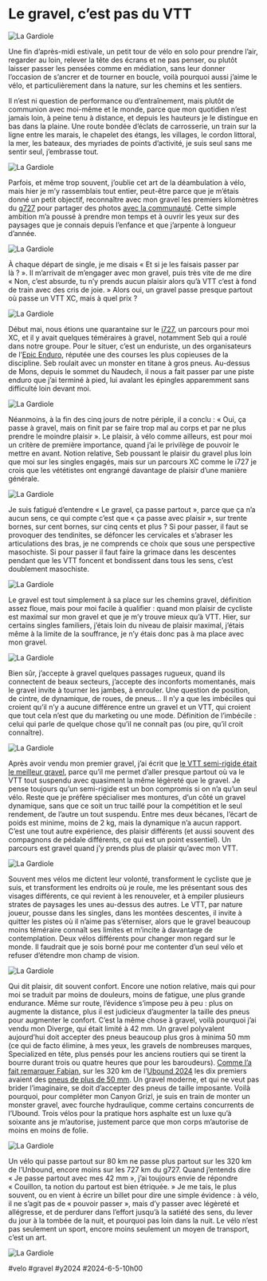 # Le gravel, c’est pas du VTT

![La Gardiole](_i/2024-06-04-170638.webp)

Une fin d’après-midi estivale, un petit tour de vélo en solo pour prendre l’air, regarder au loin, relever la tête des écrans et ne pas penser, ou plutôt laisser passer les pensées comme en médiation, sans leur donner l’occasion de s’ancrer et de tourner en boucle, voilà pourquoi aussi j’aime le vélo, et particulièrement dans la nature, sur les chemins et les sentiers.

Il n’est ni question de performance ou d’entraînement, mais plutôt de communion avec moi-même et le monde, parce que mon quotidien n’est jamais loin, à peine tenu à distance, et depuis les hauteurs je le distingue en bas dans la plaine. Une route bondée d’éclats de carrosserie, un train sur la ligne entre les marais, le chapelet des étangs, les villages, le cordon littoral, la mer, les bateaux, des myriades de points d’activité, je suis seul sans me sentir seul, j’embrasse tout.

![La Gardiole](_i/2024-06-04-170902.webp)

Parfois, et même trop souvent, j’oublie cet art de la déambulation à vélo, mais hier je m’y rassemblais tout entier, peut-être parce que je m’étais donné un petit objectif, reconnaître avec mon gravel les premiers kilomètres du [g727](https://727.tcrouzet.com/g727/) pour partager des photos [avec la communauté](https://www.facebook.com/groups/727tour). Cette simple ambition m’a poussé à prendre mon temps et à ouvrir les yeux sur des paysages que je connais depuis l’enfance et que j’arpente à longueur d’année.

![La Gardiole](_i/2024-06-04-171451.webp)

À chaque départ de single, je me disais « Et si je les faisais passer par là ? ». Il m’arrivait de m’engager avec mon gravel, puis très vite de me dire « Non, c’est absurde, tu n’y prends aucun plaisir alors qu’à VTT c’est à fond de train avec des cris de joie. » Alors oui, un gravel passe presque partout où passe un VTT XC, mais à quel prix ?

![La Gardiole](_i/2024-06-04-172255.webp)

Début mai, nous étions une quarantaine sur le [i727](https://727.tcrouzet.com/i727/), un parcours pour moi XC, et il y avait quelques téméraires à gravel, notamment Seb qui a roulé dans notre groupe. Pour le situer, c’est un enduriste, un des organisateurs de l’[Epic Enduro](https://epicenduro.com/), réputée une des courses les plus copieuses de la discipline. Seb roulait avec un monster en titane à gros pneus. Au-dessus de Mons, depuis le sommet du Naudech, il nous a fait passer par une piste enduro que j’ai terminé à pied, lui avalant les épingles apparemment sans difficulté loin devant moi.

![La Gardiole](_i/2024-06-04-172259.webp)

Néanmoins, à la fin des cinq jours de notre périple, il a conclu : « Oui, ça passe à gravel, mais on finit par se faire trop mal au corps et par ne plus prendre le moindre plaisir ». Le plaisir, à vélo comme ailleurs, est pour moi un critère de première importance, quand j’ai le privilège de pouvoir le mettre en avant. Notion relative, Seb poussant le plaisir du gravel plus loin que moi sur les singles engagés, mais sur un parcours XC comme le i727 je crois que les vététistes ont engrangé davantage de plaisir d’une manière générale.

![La Gardiole](_i/2024-06-04-172800.webp)

Je suis fatigué d’entendre « Le gravel, ça passe partout », parce que ça n’a aucun sens, ce qui compte c’est que « ça passe avec plaisir », sur trente bornes, sur cent bornes, sur cinq cents et plus ? Si pour passer, il faut se provoquer des tendinites, se défoncer les cervicales et s’abraser les articulations des bras, je ne comprends ce choix que sous une perspective masochiste. Si pour passer il faut faire la grimace dans les descentes pendant que les VTT foncent et bondissent dans tous les sens, c’est doublement masochiste.

![La Gardiole](_i/2024-06-04-173211.webp)

Le gravel est tout simplement à sa place sur les chemins gravel, définition assez floue, mais pour moi facile à qualifier : quand mon plaisir de cycliste est maximal sur mon gravel et que je m’y trouve mieux qu’à VTT. Hier, sur certains singles familiers, j’étais loin du niveau de plaisir maximal, j’étais même à la limite de la souffrance, je n’y étais donc pas à ma place avec mon gravel.

![La Gardiole](_i/2024-06-04-173346.webp)

Bien sûr, j’accepte à gravel quelques passages rugueux, quand ils connectent de beaux secteurs, j’accepte des inconforts momentanés, mais le gravel invite à tourner les jambes, à enrouler. Une question de position, de cintre, de dynamique, de roues, de pneus… Il n’y a que les imbéciles qui croient qu’il n’y a aucune différence entre un gravel et un VTT, qui croient que tout cela n’est que du marketing ou une mode. Définition de l’imbécile : celui qui parle de quelque chose qu’il ne connaît pas (ou pire, qu’il croit connaître).

![La Gardiole](_i/2024-06-04-174313.webp)

Après avoir vendu mon premier gravel, j’ai écrit que [le VTT semi-rigide était le meilleur gravel](https://tcrouzet.com/2021/12/10/le-meilleur-gravel-cest/), parce qu’il me permet d’aller presque partout où va le VTT tout suspendu avec quasiment la même légèreté que le gravel. Je pense toujours qu’un semi-rigide est un bon compromis si on n’a qu’un seul vélo. Reste que je préfère spécialiser mes montures, d’un côté un gravel dynamique, sans que ce soit un truc taillé pour la compétition et le seul rendement, de l’autre un tout suspendu. Entre mes deux bécanes, l’écart de poids est minime, moins de 2 kg, mais la dynamique n’a aucun rapport. C’est une tout autre expérience, des plaisir différents (et aussi souvent des compagnons de pédale différents, ce qui est un point essentiel). Un parcours est gravel quand j’y prends plus de plaisir qu’avec mon VTT.

![La Gardiole](_i/2024-06-04-174514.webp)

Souvent mes vélos me dictent leur volonté, transforment le cycliste que je suis, et transforment les endroits où je roule, me les présentant sous des visages différents, ce qui revient à les renouveler, et à empiler plusieurs strates de paysages les unes au-dessus des autres. Le VTT, par nature joueur, pousse dans les singles, dans les montées descentes, il invite à quitter les pistes où il n’aime pas s’éterniser, alors que le gravel beaucoup moins téméraire connaît ses limites et m’incite à davantage de contemplation. Deux vélos différents pour changer mon regard sur le monde. Il faudrait que je sois borné pour me contenter d’un seul vélo et refuser d’étendre mon champ de vision.

![La Gardiole](_i/2024-06-04-181344.webp)

Qui dit plaisir, dit souvent confort. Encore une notion relative, mais qui pour moi se traduit par moins de douleurs, moins de fatigue, une plus grande endurance. Même sur route, l’évidence s’impose peu à peu : plus on augmente la distance, plus il est judicieux d’augmenter la taille des pneus pour augmenter le confort. C’est la même chose à gravel, voilà pourquoi j’ai vendu mon Diverge, qui était limité à 42 mm. Un gravel polyvalent aujourd’hui doit accepter des pneus beaucoup plus gros à minima 50 mm (ce qui de facto élimine, à mes yeux, les gravels de nombreuses marques, Specialized en tête, plus pensés pour les anciens routiers qui se tirent la bourre durant trois ou quatre heures que pour les baroudeurs). [Comme l’a fait remarquer Fabian](https://www.facebook.com/groups/1956177877969720/posts/3704156066505217/), sur les 320 km de l’[Ubound 2024](https://www.unboundgravel.com/) les dix premiers avaient des [pneus de plus de 50 mm](https://gravel.shimano.com/us/stories/bikes-of-unbound-2024). Un gravel moderne, et qui ne veut pas brider l’imaginaire, se doit d’accepter des pneus de taille imposante. Voilà pourquoi, pour compléter mon Canyon Grizl, je suis en train de monter un monster gravel, avec fourche hydraulique, comme certains concurrents de l’Ubound. Trois vélos pour la pratique hors asphalte est un luxe qu’à soixante ans je m’autorise, justement parce que mon corps m’autorise de moins en moins de folie.

![La Gardiole](_i/2024-06-04-181504.webp)

Un vélo qui passe partout sur 80 km ne passe plus partout sur les 320 km de l’Unbound, encore moins sur les 727 km du g727. Quand j’entends dire « Je passe partout avec mes 42 mm », j’ai toujours envie de répondre « Couillon, ta notion du partout est bien étriquée. » Je me tais, le plus souvent, ou en vient à écrire un billet pour dire une simple évidence : à vélo, il ne s’agit pas de « pouvoir passer », mais d’y passer avec légèreté et allégresse, et de perdurer dans l’effort jusqu’à la satiété des sens, du lever du jour à la tombée de la nuit, et pourquoi pas loin dans la nuit. Le vélo n’est pas seulement un sport, encore moins seulement un moyen de transport, c’est un art.

![La Gardiole](_i/2024-06-04-183101.webp)

#velo #gravel #y2024 #2024-6-5-10h00
